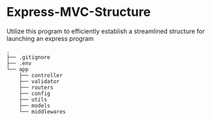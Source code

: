 # Express-MVC-Structure

Utilize this program to efficiently establish a streamlined structure for launching an express program

```arduino
.
├── .gitignore
├── .env
└── app
    ├── controller
    ├── validator
    ├── routers
    ├── config
    ├── utils
    ├── models
    └── middlewares
```
